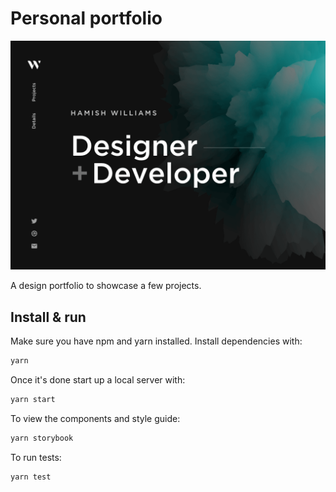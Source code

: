 # Personal portfolio

[![Site preview](/public/social-image.png)](http://hamishw.com)

A design portfolio to showcase a few projects.

## Install & run

Make sure you have npm and yarn installed. Install dependencies with:

```bash
yarn
```

Once it's done start up a local server with:

```bash
yarn start
```

To view the components and style guide:

```bash
yarn storybook
```

To run tests:

```bash
yarn test
```
